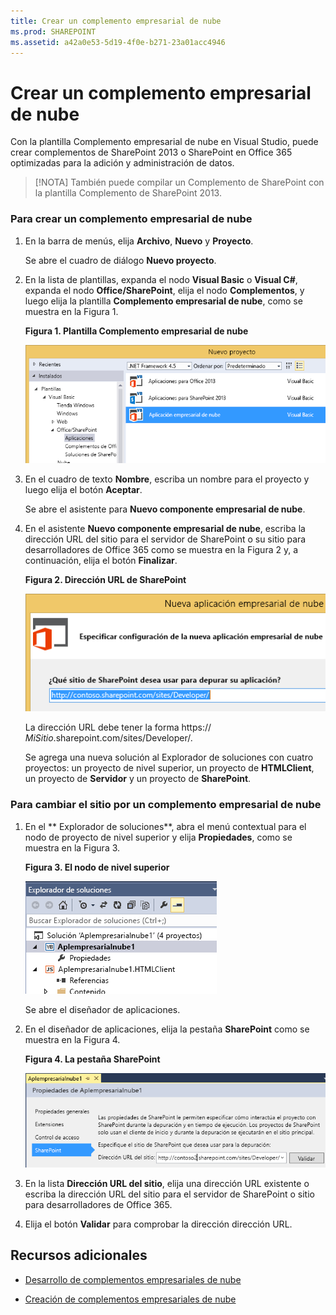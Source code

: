 ```yaml
---
title: Crear un complemento empresarial de nube
ms.prod: SHAREPOINT
ms.assetid: a42a0e53-5d19-4f0e-b271-23a01acc4946
---
```



# Crear un complemento empresarial de nube
Con la plantilla Complemento empresarial de nube en Visual Studio, puede crear complementos de SharePoint 2013 o SharePoint en Office 365 optimizadas para la adición y administración de datos.
> [!NOTA]
> También puede compilar un Complemento de SharePoint con la plantilla Complemento de SharePoint 2013. 
  
    
    


### Para crear un complemento empresarial de nube


1. En la barra de menús, elija **Archivo**, **Nuevo** y **Proyecto**.
    
    Se abre el cuadro de diálogo **Nuevo proyecto**.
    
  
2. En la lista de plantillas, expanda el nodo **Visual Basic** o **Visual C#**, expanda el nodo **Office/SharePoint**, elija el nodo **Complementos**, y luego elija la plantilla **Complemento empresarial de nube**, como se muestra en la Figura 1.
    
   **Figura 1. Plantilla Complemento empresarial de nube**

  

     ![Plantilla para crear una aplicación empresarial de nube](images/CloudBusinessApptemplate.PNG)
  

  

  
3. En el cuadro de texto **Nombre**, escriba un nombre para el proyecto y luego elija el botón **Aceptar**.
    
    Se abre el asistente para **Nuevo componente empresarial de nube**.
    
  
4. En el asistente **Nuevo componente empresarial de nube**, escriba la dirección URL del sitio para el servidor de SharePoint o su sitio para desarrolladores de Office 365 como se muestra en la Figura 2 y, a continuación, elija el botón **Finalizar**.
    
   **Figura 2. Dirección URL de SharePoint**

  

     ![Dirección URL de SharePoint](images/SiteURL.PNG)
  

    La dirección URL debe tener la forma https:// _MiSitio_.sharepoint.com/sites/Developer/.
    
    Se agrega una nueva solución al Explorador de soluciones con cuatro proyectos: un proyecto de nivel superior, un proyecto de **HTMLClient**, un proyecto de **Servidor** y un proyecto de **SharePoint**.
    
  

### Para cambiar el sitio por un complemento empresarial de nube


1. En el ** Explorador de soluciones**, abra el menú contextual para el nodo de proyecto de nivel superior y elija **Propiedades**, como se muestra en la Figura 3.
    
   **Figura 3. El nodo de nivel superior**

  

     ![Nodo de proyecto de nivel superior](images/Top-levelprojectnode.PNG)
  

    Se abre el diseñador de aplicaciones.
    
  
2. En el diseñador de aplicaciones, elija la pestaña **SharePoint** como se muestra en la Figura 4.
    
   **Figura 4. La pestaña SharePoint**

  

     ![Pestaña de propiedades de SharePoint](images/SharePointtab.PNG)
  

  

  
3. En la lista **Dirección URL del sitio**, elija una dirección URL existente o escriba la dirección URL del sitio para el servidor de SharePoint o sitio para desarrolladores de Office 365.
    
  
4. Elija el botón **Validar** para comprobar la dirección dirección URL.
    
  

## Recursos adicionales
<a name="bk_addresources"> </a>


-  [Desarrollo de complementos empresariales de nube](develop-cloud-business-add-ins.md)
    
  
-  [Creación de complementos empresariales de nube](create-cloud-business-add-ins.md)
    
  

